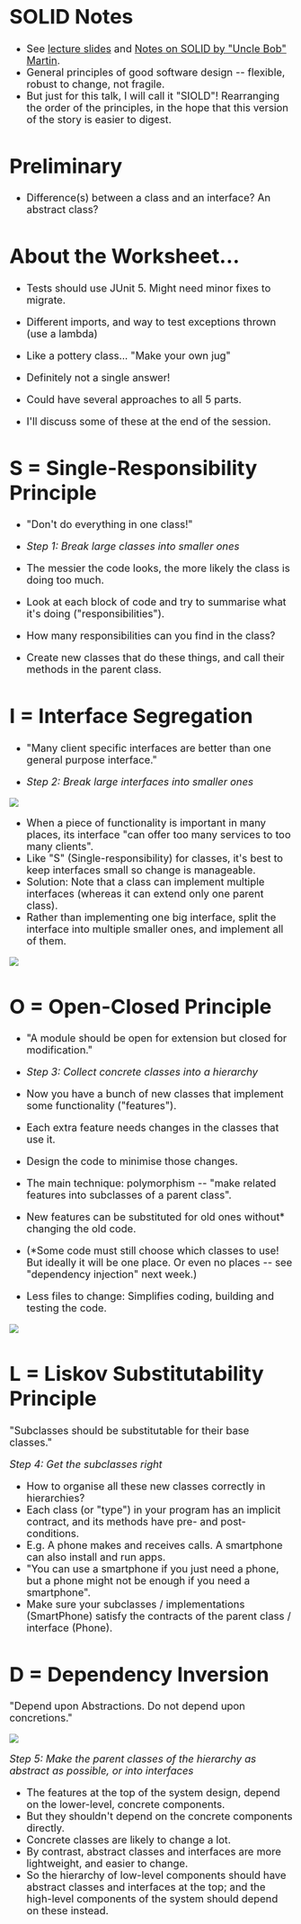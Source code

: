 <span style="font-size: large; ">

# SOLID Notes

- See <a href="https://moodle.bbk.ac.uk/mod/resource/view.php?id=1547243&redirect=1">lecture slides</a> and <a href="https://moodle.bbk.ac.uk/mod/url/view.php?id=1547244&redirect=1">Notes on SOLID by "Uncle Bob" Martin</a>.
- General principles of good software design -- flexible, robust to change, not fragile.
- But just for this talk, I will call it "SIOLD"! Rearranging the order of the principles, in the hope that this version of the story is easier to digest.

# Preliminary

- Difference(s) between a class and an interface? An abstract class?

# About the Worksheet...

- Tests should use JUnit 5. Might need minor fixes to migrate.
- Different imports, and way to test exceptions thrown (use a lambda)

- Like a pottery class... "Make your own jug"
- Definitely not a single answer!
- Could have several approaches to all 5 parts.
- I'll discuss some of these at the end of the session.

# S = Single-Responsibility Principle

- "Don't do everything in one class!"

- *Step 1: Break large classes into smaller ones*

- The messier the code looks, the more likely the class is doing too much.
- Look at each block of code and try to summarise what it's doing ("responsibilities").
- How many responsibilities can you find in the class?
- Create new classes that do these things, and call their methods in the parent class.

# I = Interface Segregation

- "Many client specific interfaces are better than one general purpose interface."

- *Step 2: Break large interfaces into smaller ones*

<img src="SOLID - I1.png"/>

- When a piece of functionality is important in many places, its interface "can offer too many services to too many clients".
- Like "S" (Single-responsibility) for classes, it's best to keep interfaces small so change is manageable.
- Solution: Note that a class can implement multiple interfaces (whereas it can extend only one parent class).
- Rather than implementing one big interface, split the interface into multiple smaller ones, and implement all of them.

<img src="SOLID - I2.png"/>

# O = Open-Closed Principle

- "A module should be open for extension but closed for modification."

- *Step 3: Collect concrete classes into a hierarchy*

- Now you have a bunch of new classes that implement some functionality ("features").
- Each extra feature needs changes in the classes that use it.
- Design the code to minimise those changes.

- The main technique: polymorphism -- "make related features into subclasses of a parent class". 
- New features can be substituted for old ones without* changing the old code.

- (*Some code must still choose which classes to use! But ideally it will be one place. Or even no places -- see "dependency injection" next week.)

- Less files to change: Simplifies coding, building and testing the code.

<img src="SOLID - O.png"/>

# L = Liskov Substitutability Principle

"Subclasses should be substitutable for their base classes."

*Step 4: Get the subclasses right*

- How to organise all these new classes correctly in hierarchies?
- Each class (or "type") in your program has an implicit contract, and its methods have pre- and post-conditions.
- E.g. A phone makes and receives calls. A smartphone can also install and run apps.
- "You can use a smartphone if you just need a phone, but a phone might not be enough if you need a smartphone".
- Make sure your subclasses / implementations (SmartPhone) satisfy the contracts of the parent class / interface (Phone).

# D = Dependency Inversion

"Depend upon Abstractions. Do not depend upon concretions."

<img src="SOLID - D.png"/>

*Step 5: Make the parent classes of the hierarchy as abstract as possible, or into interfaces*

- The features at the top of the system design, depend on the lower-level, concrete components.
- But they shouldn't depend on the concrete components directly.
- Concrete classes are likely to change a lot.
- By contrast, abstract classes and interfaces are more lightweight, and easier to change.
- So the hierarchy of low-level components should have abstract classes and interfaces at the top; and the high-level components of the system should depend on these instead.

</span>






 
